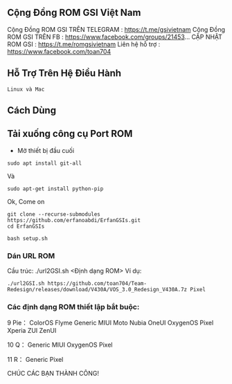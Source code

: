 ## Cộng Đồng ROM GSI Việt Nam 
Cộng Đồng ROM GSI TRÊN TELEGRAM : https://t.me/gsivietnam
Cộng Đồng ROM GSI TRÊN FB : https://www.facebook.com/groups/21453...
CẬP NHẬT ROM GSI : https://t.me/romgsivietnam
Liên hệ hỗ trợ : https://www.facebook.com/toan704

## Hỗ Trợ Trên Hệ Điều Hành
    Linux và Mac

## Cách Dùng
## Tải xuống công cụ Port ROM
- Mở thiết bị đầu cuối
```
sudo apt install git-all
```
Và
```
sudo apt-get install python-pip
```
Ok, Come on 
```
git clone --recurse-submodules https://github.com/erfanoabdi/ErfanGSIs.git
cd ErfanGSIs
```
    bash setup.sh

### Dán URL ROM 
Cầu trúc:
./url2GSI.sh <Link ROM> <Định dạng ROM>
Ví dụ:
```
./url2GSI.sh https://github.com/toan704/Team-Redesign/releases/download/V430A/VOS_3.0_Redesign_V430A.7z Pixel
```
### Các định dạng ROM thiết lập bắt buộc:
9 Pie：
ColorOS Flyme Generic MIUI Moto Nubia OneUI OxygenOS Pixel Xperia ZUI ZenUI

10 Q：
Generic MIUI OxygenOS Pixel

11 R：
Generic Pixel

CHÚC CÁC BẠN THÀNH CÔNG! 